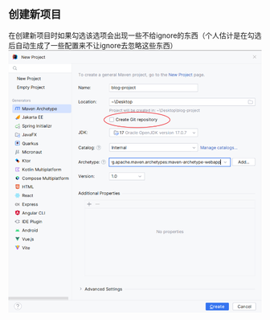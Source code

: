 ## 创建新项目

在创建新项目时如果勾选该选项会出现一些不给ignore的东西（个人估计是在勾选后自动生成了一些配置来不让ignore去忽略这些东西）
![img.png](img%2Fimg.png)

